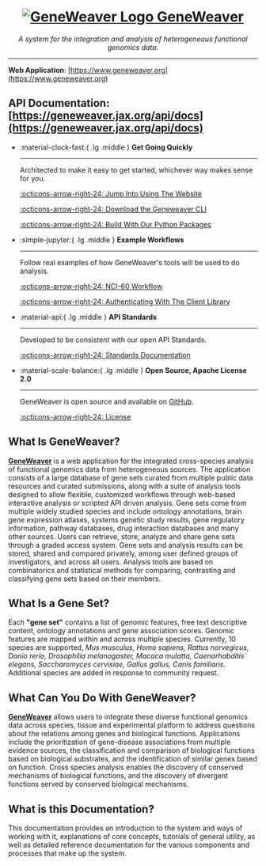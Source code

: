<a href="https://www.geneweaver.org">
    <h1 align="center">
        <img src="https://geneweaver.org/static/images/GW2-logo.png" alt="GeneWeaver Logo" style="vertical-align: top">
        GeneWeaver
    </h1>
</a>
<p align="center">
    <em>A system for the integration and analysis of heterogeneous functional genomics data.</em>
</p>

---
**Web Application**: 
[https://www.geneweaver.org](https://www.geneweaver.org)

**API Documentation**:
[https://geneweaver.jax.org/api/docs](https://geneweaver.jax.org/api/docs)
---

<div class="grid cards" markdown>

-   :material-clock-fast:{ .lg .middle } __Get Going Quickly__

    ---

    Architected to make it easy to get started, whichever way makes sense for you.

    [:octicons-arrow-right-24: Jump Into Using The Website](/getting-started/web-application/)

    [:octicons-arrow-right-24: Download the Geneweaver CLI](/reference/command-line/)

    [:octicons-arrow-right-24: Build With Our Python Packages](/reference/available-packages/)

-   :simple-jupyter:{ .lg .middle } __Example Workflows__

    ---

    Follow real examples of how GeneWeaver's tools will be used to do analysis.

    [:octicons-arrow-right-24: NCI-60 Workflow](/tutorial/nci_60_example_01/)

    [:octicons-arrow-right-24: Authenticating With The Client Library](/tutorial/geneweaver_client_login/)

-   :material-api:{ .lg .middle } __API Standards__

    ---

    Developed to be consistent with our open API Standards.

    [:octicons-arrow-right-24: Standards Documentation](/reference/api-standards/)

-   :material-scale-balance:{ .lg .middle } __Open Source, Apache License 2.0__

    ---

    GeneWeaver is open source and available on [GitHub](https://github.com/orgs/TheJacksonLaboratory/repositories?q=geneweaver).

    [:octicons-arrow-right-24: License](https://github.com/TheJacksonLaboratory/geneweaver-docs/blob/main/LICENSE)

</div>


## What Is GeneWeaver?
**[GeneWeaver](http://www.geneweaver.org)** is a web application for the integrated
cross-species analysis of functional genomics data from heterogeneous sources. The
application consists of a large database of gene sets curated from multiple public data
resources and curated submissions, along with a suite of analysis tools designed to
allow flexible, customized workflows through web-based interactive analysis or scripted
API driven analysis. Gene sets come from multiple widely studied species and include
ontology annotations, brain gene expression atlases, systems genetic study results, gene
regulatory information, pathway databases, drug interaction databases and many other
sources. Users can retrieve, store, analyze and share gene sets through a graded access
system. Gene sets and analysis results can be stored, shared and compared privately,
among user defined groups of investigators, and across all users. Analysis tools are
based on combinatorics and statistical methods for comparing, contrasting and
classifying gene sets based on their members.

## What Is a Gene Set?
Each **"gene set"** contains a list of genomic features, free text descriptive content,
ontology annotations and gene association scores. Genomic features are mapped within and
across multiple species. Currently, 10 species are supported, *Mus musculus, Homo
sapiens, Rattus norvegicus, Danio rerio, Drosophilia melanogaster, Macaca mulatta,
Caenorhabditis elegans, Saccharomyces cervisiae, Gallus gallus, Canis familiaris.*
Additional species are added in response to community request.

## What Can You Do With GeneWeaver?
**[GeneWeaver](http://www.geneweaver.org)** allows users to integrate these diverse
functional genomics data across species, tissue and experimental platform to address
questions about the relations among genes and biological functions. Applications include
the prioritization of gene-disease associations from multiple evidence sources, the
classification and comparison of biological functions based on biological substrates,
and the identification of similar genes based on function. Cross species analysis
enables the discovery of conserved mechanisms of biological functions, and the discovery
of divergent functions served by conserved biological mechanisms. 

## What is this Documentation?
This documentation provides an introduction to the system and ways of
working with it, explanations of core concepts, tutorials of general utility,
as well as detailed reference documentation for the various components and processes
that make up the system.
